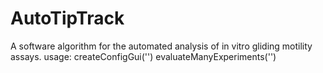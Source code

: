 # AutoTipTrack
A software algorithm for the automated analysis of in vitro gliding motility assays.
usage:
createConfigGui('<path to data>')
evaluateManyExperiments('<path to data>')
